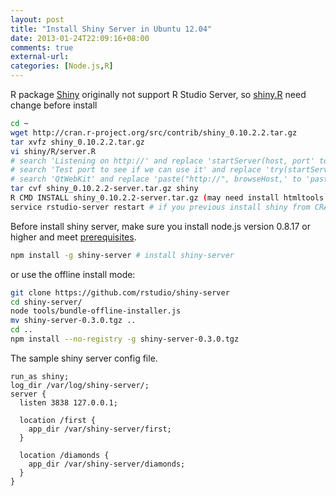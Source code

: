 ```yaml
---
layout: post
title: "Install Shiny Server in Ubuntu 12.04"
date: 2013-01-24T22:09:16+08:00
comments: true
external-url:
categories: [Node.js,R]
---
```

R package [Shiny](http://cran.r-project.org/web/packages/shiny/index.html) originally not support R Studio Server, so [shiny.R](https://github.com/rstudio/shiny/raw/master/R/shiny.R) need change before install

```bash install shiny package for R Studio
cd ~
wget http://cran.r-project.org/src/contrib/shiny_0.10.2.2.tar.gz
tar xvfz shiny_0.10.2.2.tar.gz
vi shiny/R/server.R
# search 'Listening on http://' and replace 'startServer(host, port' to 'startServer("0.0.0.0", port'
# search 'Test port to see if we can use it' and replace 'try(startServer(host, port' to 'try(startServer("0.0.0.0", port'
# search 'QtWebKit' and replace 'paste("http://", browseHost,' to 'paste("http://", "your.rstudio.host.name",'
tar cvf shiny_0.10.2.2-server.tar.gz shiny
R CMD INSTALL shiny_0.10.2.2-server.tar.gz (may need install htmltools before this line)
service rstudio-server restart # if you previous install shiny from CRAN
```

Before install shiny server, make sure you install node.js version 0.8.17 or higher and meet [prerequisites](https://github.com/rstudio/shiny-server#prerequisites).

```bash install shiny-server
npm install -g shiny-server # install shiny-server
```

or use the offline install mode:

```bash
git clone https://github.com/rstudio/shiny-server
cd shiny-server/
node tools/bundle-offline-installer.js
mv shiny-server-0.3.0.tgz ..
cd ..
npm install --no-registry -g shiny-server-0.3.0.tgz
```

The sample shiny server config file.

```nginx
run_as shiny;
log_dir /var/log/shiny-server/;
server {
  listen 3838 127.0.0.1;

  location /first {
    app_dir /var/shiny-server/first;
  }

  location /diamonds {
    app_dir /var/shiny-server/diamonds;
  }
}
```